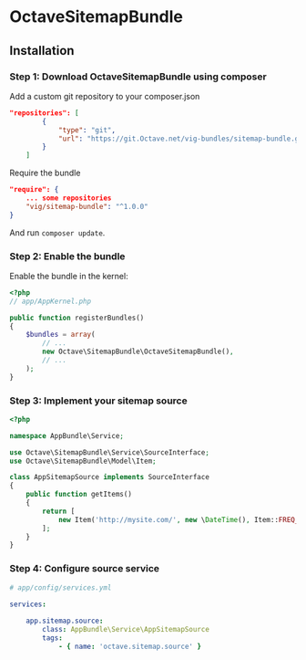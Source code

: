 OctaveSitemapBundle
========================

## Installation

### Step 1: Download OctaveSitemapBundle using composer

Add a custom git repository to your composer.json

```json
"repositories": [
        {
            "type": "git",
            "url": "https://git.Octave.net/vig-bundles/sitemap-bundle.git"
        }
    ]
```

Require the bundle

```json
"require": {
    ... some repositories
    "vig/sitemap-bundle": "^1.0.0"
}
```

And run `composer update`.

### Step 2: Enable the bundle

Enable the bundle in the kernel:

```php
<?php
// app/AppKernel.php

public function registerBundles()
{
    $bundles = array(
        // ...
        new Octave\SitemapBundle\OctaveSitemapBundle(),
        // ...
    );
}
```

### Step 3: Implement your sitemap source

```php
<?php

namespace AppBundle\Service;

use Octave\SitemapBundle\Service\SourceInterface;
use Octave\SitemapBundle\Model\Item;

class AppSitemapSource implements SourceInterface
{
    public function getItems()
    {
        return [
            new Item('http://mysite.com/', new \DateTime(), Item::FREQ_ALWAYS, 1.0)    
        ];
    }
}
```

### Step 4: Configure source service

```yaml
# app/config/services.yml

services:
    
    app.sitemap.source:
        class: AppBundle\Service\AppSitemapSource
        tags:
            - { name: 'octave.sitemap.source' }
```